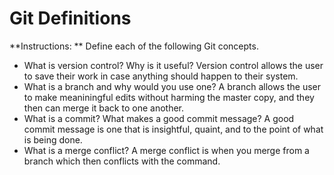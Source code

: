 # Git Definitions

**Instructions: ** Define each of the following Git concepts.

* What is version control?  Why is it useful?
Version control allows the user to save their work in case anything should happen to their system. 
* What is a branch and why would you use one?
A branch allows the user to make meaniningful edits without harming the master copy, and they then can merge it back to one another. 
* What is a commit? What makes a good commit message?
A good commit message is one that is insightful, quaint, and to the point of what is being done.
* What is a merge conflict?
A merge conflict is when you merge from a branch  which then conflicts with the command. 